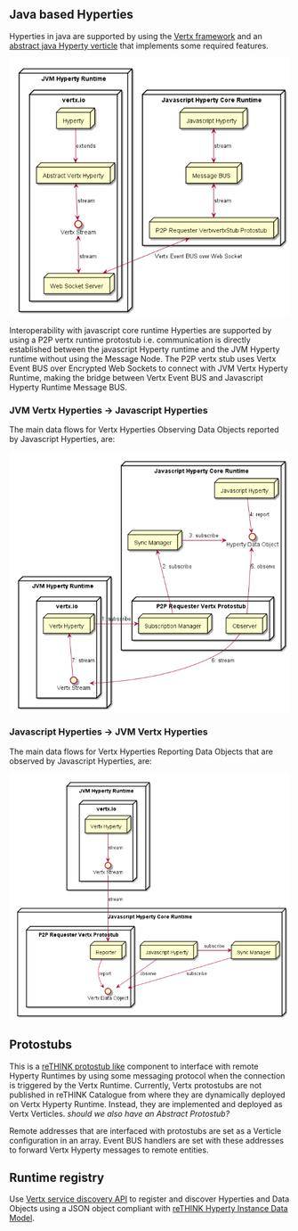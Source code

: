 ## Java based Hyperties

Hyperties in java are supported by using the [Vertx framework](http://vertx.io/) and an [abstract java Hyperty verticle](abstract-hyperty.md) that implements some required features.

![Vertx Hyperties Architecture](jvm-abstract-hyperty.png)

Interoperability with javascript core runtime Hyperties are  supported by using a P2P vertx runtime protostub i.e. communication is directly established between the javascript Hyperty runtime and the JVM Hyperty runtime without using the Message Node. The P2P vertx stub uses Vertx Event BUS over Encrypted Web Sockets to connect with JVM Vertx Hyperty Runtime, making the bridge between Vertx Event BUS and Javascript Hyperty Runtime Message BUS.

### JVM Vertx Hyperties -> Javascript Hyperties

The main data flows for Vertx Hyperties Observing Data Objects reported by Javascript Hyperties, are:

![Vertx Hyperties Observing Data Objects reported by Javascript Hyperties](observer-interoperability.png)

### Javascript Hyperties -> JVM Vertx Hyperties

The main data flows for Vertx Hyperties Reporting Data Objects that are observed by Javascript Hyperties, are:

![Vertx Hyperties Reporting Data Objects that are observed by Javascript Hyperties](reporter-interoperability.png)

## Protostubs

This is a [reTHINK protostub like](https://rethink-project.github.io/specs/concepts/protofly/) component to interface with remote Hyperty Runtimes by using some messaging protocol when the connection is triggered by the Vertx Runtime. Currently, Vertx protostubs are not published in reTHINK Catalogue from where they are dynamically deployed on Vertx Hyperty Runtime. Instead, they are implemented and deployed as Vertx Verticles. *should we also have an Abstract Protostub?*

Remote addresses that are interfaced with protostubs are set as a Verticle configuration in an array. Event BUS handlers are set with these addresses to forward Vertx Hyperty messages to remote entities.

## Runtime registry

Use [Vertx service discovery API](http://vertx.io/docs/vertx-service-discovery) to register and discover Hyperties and Data Objects  using a JSON object compliant with [reTHINK Hyperty Instance Data Model](https://rethink-project.github.io/specs/datamodel/core/hyperty-registry/readme/).
